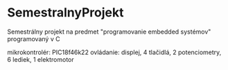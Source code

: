 # SemestralnyProjekt

Semestrálny projekt na predmet "programovanie embedded systémov" programovaný v C

mikrokontrolér: PIC18f46k22
ovládanie: displej, 4 tlačidlá, 2 potenciometry, 6 lediek, 1 elektromotor

